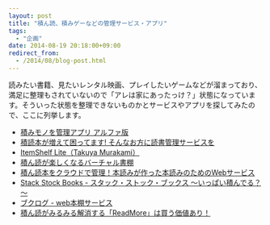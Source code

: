 ```yaml
---
layout: post
title: "積ん読、積みゲーなどの管理サービス・アプリ"
tags:
  - "企画"
date: 2014-08-19 20:18:00+09:00
redirect_from:
  - /2014/08/blog-post.html
---
```


読みたい書籍、見たいレンタル映画、プレイしたいゲームなどが溜まっており、満足に整理もされていないので「アレは家にあったっけ？」状態になっています。そういった状態を整理できないものかとサービスやアプリを探してみたので、ここに列挙します。

<!-- more -->

* [積みモノを管理アプリ アルファ版](http://collaba.jp/work/166)
* [積読本が増えて困ってます! そんなお方に読書管理サービスを](http://s.news.mynavi.jp/series/webtool/083/index.html)
* [ItemShelf Lite（Takuya Murakami）](https://itunes.apple.com/jp/app/itemshelf-lite/id306480147?mt=8)
* [積ん読が楽しくなるバーチャル書棚](http://www.binword.com/blog/archives/000407.html)
* [積ん読本をクラウドで管理！本読みが作った本読みのためのWebサービス](http://www.hawk-a.com/exception_code/archives/82)
* [Stack Stock Books - スタック・ストック・ブックス ～いっぱい積んでる？～](http://stack.nayutaya.jp/)
* [ブクログ - web本棚サービス](http://booklog.jp/)
* [積ん読がみるみる解消する「ReadMore」は買う価値あり！](http://ascii.jp/elem/000/000/694/694019/)
